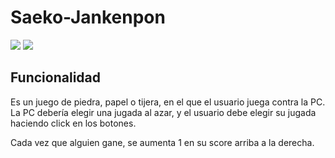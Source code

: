 # Saeko-Jankenpon

<div>
  <img src="[https://www.shutterstock.com/image-vector/gestrue-hand-playing-rock-scissors-260nw-1558861469.jpg](https://media.istockphoto.com/id/1269211670/es/vector/rock-papel-tijeras-conjunto-de-iconos-de-partes-del-cuerpo.jpg?s=612x612&w=0&k=20&c=GUYVPaBrY6ZJQUIcJKj0n4uXee90wziYxg6YP1ZBcs4=)"></img>
  <img src="https://ci5.googleusercontent.com/proxy/rFYQIC_A3tiJcRqpoyrj4VzfiGHIVzNavk8qfXBM9VhbZ6onpZCw0YUN6xlaBvVmdcnxFhlnjyIN6v7abWug9wxWyqjD_woShzvo64cQiFsQbNcX1PB0Ykl00pwIOo5q6dbLG8J01mkOG6BKakM3iygW9kU1bYorQ9c=s0-d-e1-ft#https://gallery.mailchimp.com/d8bfd01a3c5f311cec9bdca92/images/2c415f87-b1d0-47b0-9248-682d98d4b6a8.png"></img>
</div>

## Funcionalidad

Es un juego de piedra, papel o tijera, en el que el usuario juega contra la PC. La PC debería elegir una jugada al azar, y el usuario debe elegir su jugada haciendo click en los botones.

Cada vez que alguien gane, se aumenta 1 en su score arriba a la derecha.

